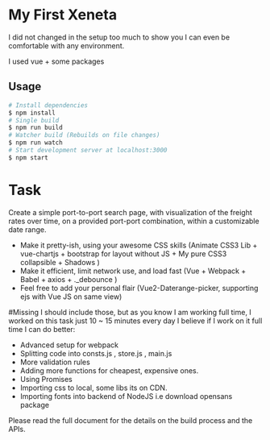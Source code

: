# My First Xeneta

I did not changed in the setup too much to show you I can even be comfortable with any environment.

I used vue + some packages



## Usage

```sh
# Install dependencies
$ npm install
# Single build
$ npm run build
# Watcher build (Rebuilds on file changes)
$ npm run watch
# Start development server at localhost:3000
$ npm start
```

# Task
Create a simple port-to-port search page, with visualization of the freight rates over time, on a provided port-port
combination, within a customizable date range.

* Make it pretty-ish, using your awesome CSS skills (Animate CSS3 Lib + vue-chartjs + bootstrap for layout without JS + My pure CSS3 collapsible + Shadows )
* Make it efficient, limit network use, and load fast (Vue + Webpack + Babel + axios + ._debounce )
* Feel free to add your personal flair (Vue2-Daterange-picker, supporting ejs with Vue JS on same view)



#Missing
I should include those, but as you know I am working full time, I worked on this task just 10 ~ 15 minutes every day
I believe if I work on it full time I can do better:

* Advanced setup for webpack
* Splitting code into consts.js , store.js , main.js 
* More validation rules
* Adding more functions for cheapest, expensive ones. 
* Using Promises
* Importing css to local, some libs its on CDN.
* Importing fonts into backend of NodeJS i.e download opensans package 



Please read the full document for the details on the build process and the APIs. 


